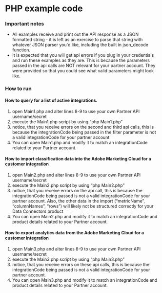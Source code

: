 # PHP example code

### Important notes
* All examples receive and print out the API response as a JSON formatted string - it is left as an exercise to parse that string with whatever JSON parser you'd like, including the built in json_decode function.
* It is expected that you will get api errors if you plug in your credentials and run these examples as they are. This is because the parameters passed in the api calls are NOT relevant for your partner account. They were provided so that you could see what valid parameters might look like.

### How to run

#### How to query for a list of active integrations.

1. open Main1.php and alter lines 8-9 to use your own Partner API username/secret
2. execute the Main1.php script by using “php Main1.php”
3. notice, that you receive errors on the second and third api calls, this is because the integrationCode being passed in the filter parameter is not a valid integrationCode for your partner account
4. You can open Main1.php and modify it to match an integrationCode related to your Partner account.

#### How to import classification data into the Adobe Marketing Cloud for a customer integration

1. open Main2.php and alter lines 8-9 to use your own Partner API username/secret
2. execute the Main2.php script by using “php Main2.php”
3. notice, that you receive errors on the api call, this is because the integrationCode being passed is not a valid integrationCode for your partner account. Also, the other data in the import (“metricName”, “columnNames”, “rows”) will likely not be structured correctly for your Data Connectors product
4. You can open Main2.php and modify it to match an integrationCode and product details related to your Partner account.

#### How to export analytics data from the Adobe Marketing Cloud for a customer integration

1. open Main3.php and alter lines 8-9 to use your own Partner API username/secret
2. execute the Main3.php script by using “php Main3.php”
3. notice, that you receive errors on these api calls, this is because the integrationCode being passed is not a valid integrationCode for your partner account.
4. You can open Main3.php and modify it to match an integrationCode and product details related to your Partner account.


